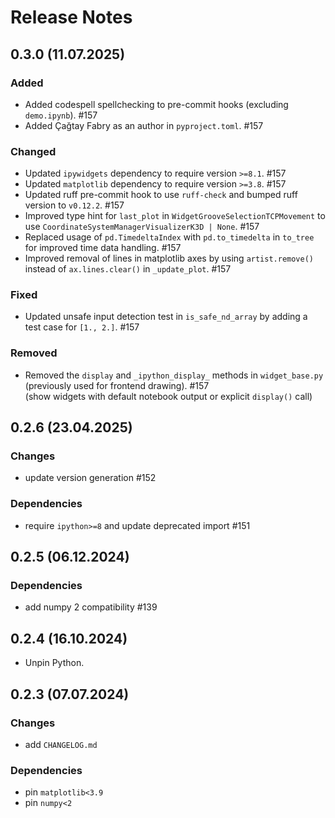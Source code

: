# Release Notes

## 0.3.0 (11.07.2025)

### Added
- Added codespell spellchecking to pre-commit hooks (excluding `demo.ipynb`). #157
- Added Çağtay Fabry as an author in `pyproject.toml`. #157

### Changed
- Updated `ipywidgets` dependency to require version `>=8.1`. #157
- Updated `matplotlib` dependency to require version `>=3.8`. #157
- Updated ruff pre-commit hook to use `ruff-check` and bumped ruff version to `v0.12.2`. #157
- Improved type hint for `last_plot` in `WidgetGrooveSelectionTCPMovement` to use `CoordinateSystemManagerVisualizerK3D | None`. #157
- Replaced usage of `pd.TimedeltaIndex` with `pd.to_timedelta` in `to_tree` for improved time data handling. #157
- Improved removal of lines in matplotlib axes by using `artist.remove()` instead of `ax.lines.clear()` in `_update_plot`. #157

### Fixed
- Updated unsafe input detection test in `is_safe_nd_array` by adding a test case for `[1., 2.]`. #157

### Removed
- Removed the `display` and `_ipython_display_` methods in `widget_base.py` (previously used for frontend drawing). #157  
(show widgets with default notebook output or explicit `display()` call)

## 0.2.6 (23.04.2025)

### Changes

- update version generation #152

### Dependencies

- require `ipython>=8` and update deprecated import #151

## 0.2.5 (06.12.2024)

### Dependencies

- add numpy 2 compatibility #139

## 0.2.4 (16.10.2024)

- Unpin Python.

## 0.2.3 (07.07.2024)

### Changes

- add `CHANGELOG.md`

### Dependencies

- pin `matplotlib<3.9`
- pin `numpy<2`
